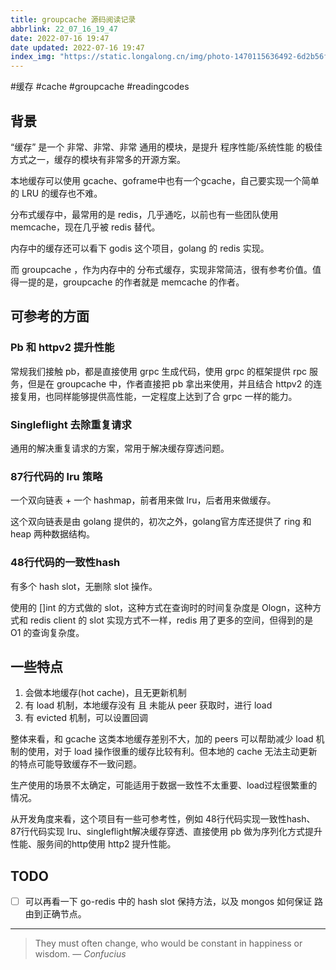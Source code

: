 ```yaml
---
title: groupcache 源码阅读记录
abbrlink: 22_07_16_19_47
date: 2022-07-16 19:47
date updated: 2022-07-16 19:47
index_img: "https://static.longalong.cn/img/photo-1470115636492-6d2b56f9146d"
---
```

#缓存 #cache #groupcache #readingcodes

## 背景

“缓存” 是一个 非常、非常、非常 通用的模块，是提升 程序性能/系统性能 的极佳方式之一，缓存的模块有非常多的开源方案。

本地缓存可以使用 gcache、goframe中也有一个gcache，自己要实现一个简单的 LRU 的缓存也不难。

分布式缓存中，最常用的是 redis，几乎通吃，以前也有一些团队使用 memcache，现在几乎被 redis 替代。

内存中的缓存还可以看下 godis 这个项目，golang 的 redis 实现。

而 groupcache ，作为内存中的 分布式缓存，实现非常简洁，很有参考价值。值得一提的是，groupcache 的作者就是 memcache 的作者。

## 可参考的方面

### Pb 和 httpv2 提升性能

常规我们接触 pb，都是直接使用 grpc 生成代码，使用 grpc 的框架提供 rpc 服务，但是在 groupcache 中，作者直接把 pb 拿出来使用，并且结合 httpv2 的连接复用，也同样能够提供高性能，一定程度上达到了合 grpc 一样的能力。

### Singleflight 去除重复请求

通用的解决重复请求的方案，常用于解决缓存穿透问题。

### 87行代码的 lru 策略

一个双向链表 + 一个 hashmap，前者用来做 lru，后者用来做缓存。

这个双向链表是由 golang 提供的，初次之外，golang官方库还提供了 ring 和 heap 两种数据结构。

### 48行代码的一致性hash

有多个 hash slot，无删除 slot 操作。

使用的 []int 的方式做的 slot，这种方式在查询时的时间复杂度是 Ologn，这种方式和 redis client 的 slot 实现方式不一样，redis 用了更多的空间，但得到的是 O1 的查询复杂度。

## 一些特点

1.  会做本地缓存(hot cache)，且无更新机制
2.  有 load 机制，本地缓存没有 且 未能从 peer 获取时，进行 load
3.  有 evicted 机制，可以设置回调

整体来看，和 gcache 这类本地缓存差别不大，加的 peers 可以帮助减少 load 机制的使用，对于 load 操作很重的缓存比较有利。但本地的 cache 无法主动更新的特点可能导致缓存不一致问题。

生产使用的场景不太确定，可能适用于数据一致性不太重要、load过程很繁重的情况。

从开发角度来看，这个项目有一些可参考性，例如 48行代码实现一致性hash、87行代码实现 lru、singleflight解决缓存穿透、直接使用 pb 做为序列化方式提升性能、服务间的http使用 http2 提升性能。

## TODO

- [ ] 可以再看一下 go-redis 中的 hash slot 保持方法，以及 mongos 如何保证 路由到正确节点。






---
> They must often change, who would be constant in happiness or wisdom.
> — <cite>Confucius</cite>